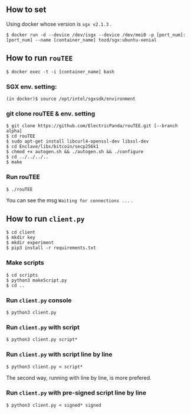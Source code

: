 <!--
# rouTEE
-->

## How to set

Using docker whose version is `sgx v2.1.3` .

```
$ docker run -d --device /dev/isgx --device /dev/mei0 -p [port_num]:[port_num] --name [container_name] tozd/sgx:ubuntu-xenial
```

## How to run `rouTEE`

```
$ docker exec -t -i [container_name] bash
```

### SGX env. setting:
```
(in docker)$ source /opt/intel/sgxsdk/environment
```

### git clone rouTEE & env. setting

```
$ git clone https://github.com/ElectricPanda/rouTEE.git [--branch alpha]
$ cd rouTEE
$ sudo apt-get install libcurl4-openssl-dev libssl-dev
$ cd Enclave/libs/bitcoin/secp256k1
$ chmod +x autogen.sh && ./autogen.sh && ./configure
$ cd ../../../..
$ make
```

### Run rouTEE

```
$ ./rouTEE
```

You can see the msg `Waiting for connections ...` .

## How to run `client.py`

```
$ cd client
$ mkdir key
$ mkdir experiment
$ pip3 install -r requirements.txt
```

### Make scripts
```
$ cd scripts
$ python3 makeScript.py
$ cd ..
```

### Run `client.py` console
```
$ python3 client.py
```

### Run `client.py` with script
```
$ python3 client.py script*
```

<!--
### Run `client.py` with pre-signed script
```
$ python3 client.py signed*
```
-->

### Run `client.py` with script line by line
```
$ python3 client.py < script*
```

The second way, running with line by line, is more prefered.


### Run `client.py` with pre-signed script line by line
```
$ python3 client.py < signed* signed
```

<!--
### Run `client.py` parallel
```
$ sh runScripts.sh <rounds>
```
* MUST set <rounds> .
-->
